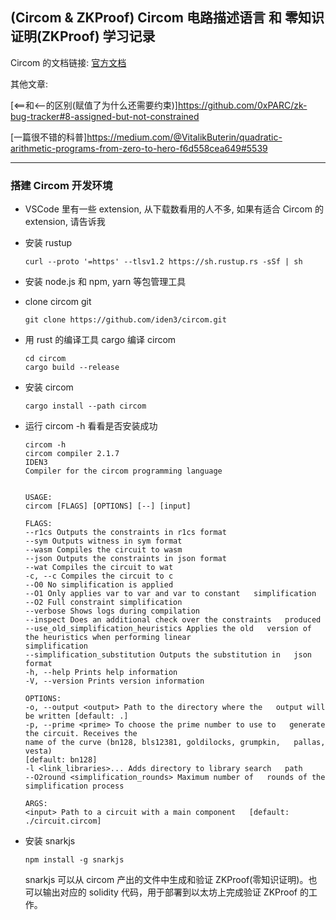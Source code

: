 ## (Circom & ZKProof) Circom 电路描述语言 和 零知识证明(ZKProof) 学习记录

Circom 的文档链接: [官方文档](https://docs.circom.io/)

其他文章:

[<==和<--的区别(赋值了为什么还需要约束)]https://github.com/0xPARC/zk-bug-tracker#8-assigned-but-not-constrained

[一篇很不错的科普]https://medium.com/@VitalikButerin/quadratic-arithmetic-programs-from-zero-to-hero-f6d558cea649#5539

---

### 搭建 Circom 开发环境

- VSCode 里有一些 extension, 从下载数看用的人不多, 如果有适合 Circom 的 extension, 请告诉我

- 安装 rustup

  ```shell
  curl --proto '=https' --tlsv1.2 https://sh.rustup.rs -sSf | sh
  ```

- 安装 node.js 和 npm, yarn 等包管理工具

- clone circom git

  ```shell
  git clone https://github.com/iden3/circom.git
  ```

- 用 rust 的编译工具 cargo 编译 circom

  ```shell
  cd circom
  cargo build --release
  ```

- 安装 circom

  ```shell
  cargo install --path circom
  ```

- 运行 circom -h 看看是否安装成功

  ```shell
  circom -h
  circom compiler 2.1.7
  IDEN3
  Compiler for the circom programming language


  USAGE:
  circom [FLAGS] [OPTIONS] [--] [input]

  FLAGS:
  --r1cs Outputs the constraints in r1cs format
  --sym Outputs witness in sym format
  --wasm Compiles the circuit to wasm
  --json Outputs the constraints in json format
  --wat Compiles the circuit to wat
  -c, --c Compiles the circuit to c
  --O0 No simplification is applied
  --O1 Only applies var to var and var to constant   simplification
  --O2 Full constraint simplification
  --verbose Shows logs during compilation
  --inspect Does an additional check over the constraints   produced
  --use_old_simplification_heuristics Applies the old   version of the heuristics when performing linear
  simplification
  --simplification_substitution Outputs the substitution in   json format
  -h, --help Prints help information
  -V, --version Prints version information

  OPTIONS:
  -o, --output <output> Path to the directory where the   output will be written [default: .]
  -p, --prime <prime> To choose the prime number to use to   generate the circuit. Receives the
  name of the curve (bn128, bls12381, goldilocks, grumpkin,   pallas, vesta)
  [default: bn128]
  -l <link_libraries>... Adds directory to library search   path
  --O2round <simplification_rounds> Maximum number of   rounds of the simplification process

  ARGS:
  <input> Path to a circuit with a main component   [default: ./circuit.circom]
  ```

- 安装 snarkjs

  ```shell
  npm install -g snarkjs
  ```

  snarkjs 可以从 circom 产出的文件中生成和验证 ZKProof(零知识证明)。也可以输出对应的 solidity 代码，用于部署到以太坊上完成验证 ZKProof 的工作。
